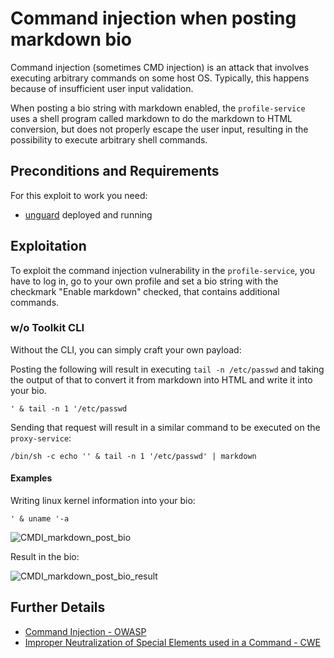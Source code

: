 # Command injection when posting markdown bio

Command injection (sometimes CMD injection) is an attack that involves executing arbitrary commands on some host OS.
Typically, this happens because of insufficient user input validation.

When posting a bio string with markdown enabled, the `profile-service` uses a shell program called markdown to do the
markdown to HTML conversion, but does not properly escape the user input, resulting in the possibility to execute
arbitrary shell commands.

## Preconditions and Requirements

For this exploit to work you need:

* [unguard](../../../docs/DEV-GUIDE.md) deployed and running

## Exploitation

To exploit the command injection vulnerability in the `profile-service`, you have to log in, go to your own profile and
set a bio string with the checkmark "Enable markdown" checked, that contains additional commands.

### w/o Toolkit CLI

Without the CLI, you can simply craft your own payload:

Posting the following will result in executing `tail -n /etc/passwd` and taking the output of that to convert it from
markdown into HTML and write it into your bio.

```text
' & tail -n 1 '/etc/passwd
```

Sending that request will result in a similar command to be executed on the `proxy-service`:

```shell
/bin/sh -c echo '' & tail -n 1 '/etc/passwd' | markdown
```

#### Examples

Writing linux kernel information into your bio:

```text
' & uname '-a
```


![CMDI_markdown_post_bio](./images/CMDI_markdown_post_bio.png)

Result in the bio:

![CMDI_markdown_post_bio_result](./images/CMDI_markdown_post_bio_result.png)


## Further Details

* [Command Injection - OWASP](https://owasp.org/www-community/attacks/Command_Injection)
* [Improper Neutralization of Special Elements used in a Command - CWE](https://cwe.mitre.org/data/definitions/77.html)
